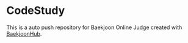 # CodeStudy
This is a auto push repository for Baekjoon Online Judge created with [BaekjoonHub](https://github.com/BaekjoonHub/BaekjoonHub).
